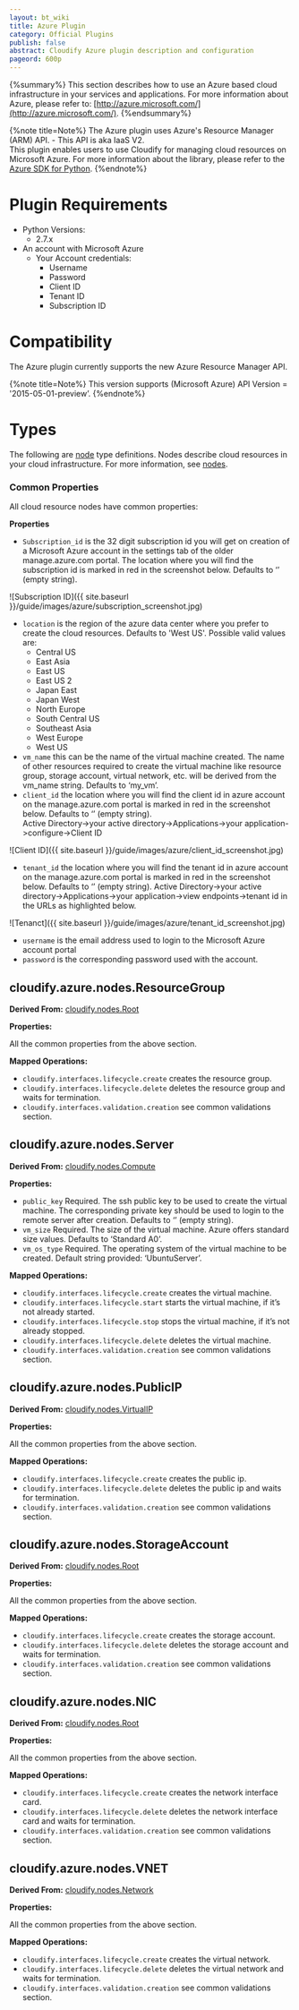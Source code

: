 ```yaml
---
layout: bt_wiki
title: Azure Plugin
category: Official Plugins
publish: false
abstract: Cloudify Azure plugin description and configuration
pageord: 600p
---
```



{%summary%}
This section describes how to use an Azure based cloud infrastructure in your services and applications.
For more information about Azure, please refer to: [http://azure.microsoft.com/](http://azure.microsoft.com/).
{%endsummary%}

{%note title=Note%}
The Azure plugin uses Azure's Resource Manager (ARM) API. - This API is aka IaaS V2. <br/>
This plugin enables users to use Cloudify for managing cloud resources on Microsoft Azure. For more information about the library, please refer to the [Azure SDK for Python](http://azure-sdk-for-python.readthedocs.org/en/latest/).
{%endnote%}

# Plugin Requirements
* Python Versions: 
  * 2.7.x
* An account with Microsoft Azure 
  * Your Account credentials: 
    * Username
    * Password
    * Client ID
    * Tenant ID
    * Subscription ID

# Compatibility
The Azure plugin currently supports the new Azure Resource Manager API.

{%note title=Note%}
This version supports (Microsoft Azure) API Version = '2015-05-01-preview’.
{%endnote%}

# Types

The following are [node](reference-terminology.html#node) type definitions. Nodes describe cloud resources in your cloud infrastructure. For more information, see [nodes](reference-terminology.html#node).

### Common Properties

All cloud resource nodes have common properties:

**Properties**

* `Subscription_id` is the 32 digit subscription id you will get on creation of a Microsoft Azure account in the settings tab of the older manage.azure.com portal. The location where you will find the subscription id is marked in red in the screenshot below. Defaults to ‘’ (empty string).

![Subscription ID]({{ site.baseurl }}/guide/images/azure/subscription_screenshot.jpg)

*	`location` is the region of the azure data center where you prefer to create the cloud resources. Defaults to 'West US'.
Possible valid values are: 
    * Central US
    * East Asia
    * East US
    * East US 2
    * Japan East
    * Japan West
    * North Europe
    * South Central US
    * Southeast Asia
    * West Europe
    * West US
*	`vm_name` this can be the name of the virtual machine created. The name of other resources required to create the virtual machine like resource group, storage account, virtual network, etc. will be derived from the vm_name string. Defaults to ‘my_vm’.
*	`client_id` the location where you will find the client id in azure account on the manage.azure.com portal is marked in red in the screenshot below. Defaults to ‘’ (empty string). <br/>
Active Directory->your active directory->Applications->your application->configure->Client ID

![Client ID]({{ site.baseurl }}/guide/images/azure/client_id_screenshot.jpg)

* `tenant_id` the location where you will find the tenant id in azure account on the manage.azure.com portal is marked in red in the screenshot below. Defaults to ‘’ (empty string).
Active Directory->your active directory->Applications->your application->view endpoints->tenant id in the URLs as highlighted below.

![Tenanct]({{ site.baseurl }}/guide/images/azure/tenant_id_screenshot.jpg)

*	`username` is the email address used to login to the Microsoft Azure account portal
* `password` is the corresponding password used with the account.

## cloudify.azure.nodes.ResourceGroup

**Derived From:** [cloudify.nodes.Root](reference-types.html)

**Properties:**
 
All the common properties from the above section.
 
**Mapped Operations:**

* `cloudify.interfaces.lifecycle.create` creates the resource group.
* `cloudify.interfaces.lifecycle.delete` deletes the resource group and waits for termination.
* `cloudify.interfaces.validation.creation` see common validations section.

## cloudify.azure.nodes.Server

**Derived From:** [cloudify.nodes.Compute](reference-types.html)

**Properties:**
* `public_key` Required. The ssh public key to be used to create the virtual machine. The corresponding private key should be used to login to the remote server after creation. Defaults to ‘’ (empty string).
* `vm_size` Required. The size of the virtual machine. Azure offers standard size values. Defaults to ‘Standard A0’.
* `vm_os_type` Required. The operating system of the virtual machine to be created. Default string provided: ‘UbuntuServer’.

**Mapped Operations:**

* `cloudify.interfaces.lifecycle.create` creates the virtual machine.
* `cloudify.interfaces.lifecycle.start` starts the virtual machine, if it’s not already started.
* `cloudify.interfaces.lifecycle.stop` stops the virtual machine, if it’s not already stopped.
* `cloudify.interfaces.lifecycle.delete` deletes the virtual machine.
* `cloudify.interfaces.validation.creation` see common validations section. 

## cloudify.azure.nodes.PublicIP

**Derived From:** [cloudify.nodes.VirtualIP](reference-types.html)

**Properties:**

All the common properties from the above section.

**Mapped Operations:**

* `cloudify.interfaces.lifecycle.create` creates the public ip.
* `cloudify.interfaces.lifecycle.delete` deletes the public ip and waits for termination.
* `cloudify.interfaces.validation.creation` see common validations section. 

## cloudify.azure.nodes.StorageAccount

**Derived From:** [cloudify.nodes.Root](reference-types.html)

**Properties:**

All the common properties from the above section.

**Mapped Operations:**

* `cloudify.interfaces.lifecycle.create` creates the storage account.
* `cloudify.interfaces.lifecycle.delete` deletes the storage account and waits for termination.
* `cloudify.interfaces.validation.creation` see common validations section.

## cloudify.azure.nodes.NIC

**Derived From:** [cloudify.nodes.Root](reference-types.html)

**Properties:**

All the common properties from the above section.

**Mapped Operations:**

* `cloudify.interfaces.lifecycle.create` creates the network interface card.
* `cloudify.interfaces.lifecycle.delete` deletes the network interface card and waits for termination.
* `cloudify.interfaces.validation.creation` see common validations section.

## cloudify.azure.nodes.VNET

**Derived From:** [cloudify.nodes.Network](reference-types.html)

**Properties:**
 
All the common properties from the above section.
 
**Mapped Operations:**

* `cloudify.interfaces.lifecycle.create` creates the virtual network.
* `cloudify.interfaces.lifecycle.delete` deletes the virtual network and waits for termination.
* `cloudify.interfaces.validation.creation` see common validations section.


